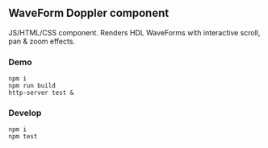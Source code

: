 ## WaveForm Doppler component

JS/HTML/CSS component. Renders HDL WaveForms with interactive scroll, pan & zoom effects.

### Demo

```
npm i
npm run build
http-server test &
```

### Develop

```
npm i
npm test
```
